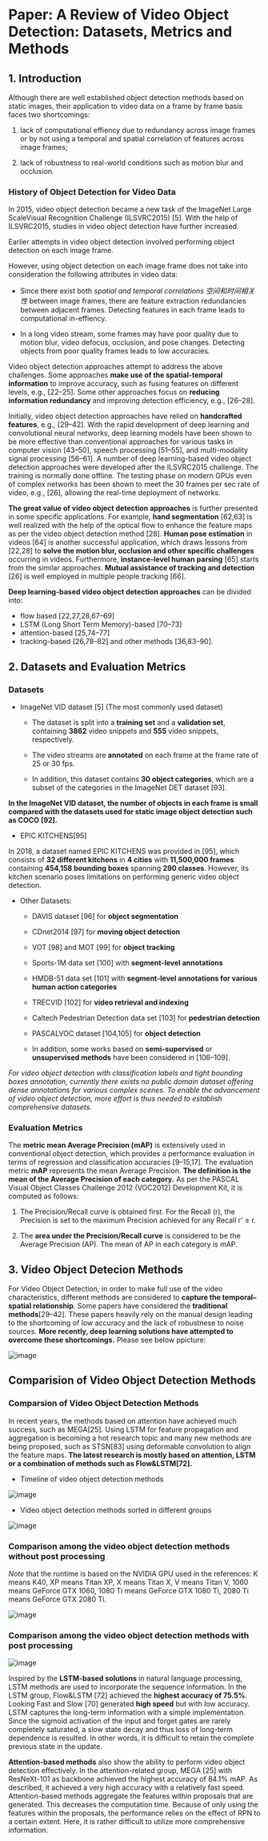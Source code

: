 # Paper: A Review of Video Object Detection: Datasets, Metrics and Methods

## 1. Introduction

Although there are well established object detection methods based on static images,
their application to video data on a frame by frame basis faces two shortcomings:

1. lack of computational effiency due to redundancy across image frames or by not using a temporal and spatial correlation of features across image frames;

2. lack of robustness to real-world conditions such as motion blur and occlusion.


### History of Object Detection for Video Data

In 2015, video object detection became a new task of the ImageNet Large ScaleVisual Recognition Challenge (ILSVRC2015) [5]. With the help of ILSVRC2015, studies in video object detection have further increased.

Earlier attempts in video object detection involved performing object detection on each image frame.

However, using object detection on each image frame does not take into consideration the following attributes in video data:

* Since there exist both *spatial and temporal correlations 空间和时间相关性* between image frames, there are feature extraction redundancies between adjacent frames. Detecting features in each frame leads to computational in-effiency.

* In a long video stream, some frames may have poor quality due to motion blur, video defocus, occlusion, and pose changes. Detecting objects from poor quality frames leads to low accuracies.

Video object detection approaches attempt to address the above challenges. Some approaches **make use of the spatial-temporal information** to improve accuracy, such as fusing features on different levels, e.g., [22–25]. Some other approaches focus on **reducing information redundancy** and improving detection efficiency, e.g., [26–28].

Initially, video object detection approaches have relied on **handcrafted features**, e.g., [29–42]. With the rapid development of deep learning and convolutional neural networks, deep learning models have been shown to be more effective than conventional approaches for various tasks in computer vision [43–50], speech processing [51–55], and multi-modality signal processing [56–61]. A number of deep learning-based video object detection approaches were developed after the ILSVRC2015 challenge. The training is normally done offline. The testing phase on modern GPUs even of complex networks has been shown to meet the 30 frames per sec rate of video, e.g., [26], allowing the real-time deployment of networks.

**The great value of video object detection approaches** is further presented in some specific applications. For example, **hand segmentation** [62,63] is well realized with the help of the optical flow to enhance the feature maps as per the video object detection method [28]. **Human pose estimation** in videos [64] is another successful application, which draws lessons from [22,28] to **solve the motion blur, occlusion and other specific challenges** occurring in videos. Furthermore, **instance-level human parsing** [65] starts from the similar approaches. **Mutual assistance of tracking and detection** [26] is well employed in multiple people tracking [66].

**Deep learning-based video object detection approaches** can be divided into:
  * flow based [22,27,28,67–69]
  * LSTM (Long Short Term Memory)-based [70–73]
  * attention-based [25,74–77]
  * tracking-based [26,78–82] and other methods [36,83–90].
 
## 2. Datasets and Evaluation Metrics

### Datasets

* ImageNet VID dataset [5] (The most commonly used dataset)

  - The dataset is split into a **training set** and a **validation set**, containing **3862** video snippets and **555** video snippets, respectively.
  
  - The video streams are **annotated** on each frame at the frame rate of 25 or 30 fps. 
  
  - In addition, this dataset contains **30 object categories**, which are a subset of the categories in the ImageNet DET dataset [93].

**In the ImageNet VID dataset, the number of objects in each frame is small compared with the datasets used for static image object detection such as COCO [92].**

* EPIC KITCHENS[95]

In 2018, a dataset named EPIC KITCHENS was provided in [95], which consists of **32 different kitchens** in **4 cities** with **11,500,000 frames** containing **454,158 bounding boxes** spanning **290 classes**. However, its kitchen scenario poses limitations on performing generic video object detection.

* Other Datasets:

  - DAVIS dataset [96] for **object segmentation**

  - CDnet2014 [97] for **moving object detection**

  - VOT [98] and MOT [99] for **object tracking**

  - Sports-1M data set [100] with **segment-level annotations**

  - HMDB-51 data set [101] with **segment-level annotations for various human action categories**

  - TRECVID [102] for **video retrieval and indexing**

  - Caltech Pedestrian Detection data set [103] for **pedestrian detection**

  - PASCALVOC dataset [104,105] for **object detection**

  - In addition, some works based on **semi-supervised** or **unsupervised methods** have been considered in [106–109].

*For video object detection with classification labels and tight bounding boxes annotation, currently there exists no public domain dataset offering dense annotations for various complex scenes. To enable the advancement of video object detection, more effort is thus needed to establish comprehensive datasets.*


### Evaluation Metrics

The **metric mean Average Precision (mAP)** is extensively used in conventional object detection, which provides a performance evaluation in terms of regression and classification accuracies [9–15,17]. The evaluation metric **mAP** represents the mean Average Precision. **The definition is the mean of the Average Precision of each category.** As per the PASCAL Visual Object Classes Challenge 2012 (VOC2012) Development Kit, it is computed as follows:

1. The Precision/Recall curve is obtained first. For the Recall (r), the Precision is set to the maximum Precision achieved for any Recall r' ≥ r.

2. The **area under the Precision/Recall curve** is considered to be the Average Precision (AP). The mean of AP in each category is mAP.

## 3. Video Object Detecion Methods

For Video Object Detection, in order to make full use of the video characteristics, different methods are considered to **capture the temporal–spatial relationship**. Some papers have considered the **traditional methods**[29–42]. These papers heavily rely on the manual design leading to the shortcoming of low accuracy and the lack of robustnese to noise sources. **More recently, deep learning solutions have attempted to overcome these shortcomings.** Please see below ppicture:

![image](./photos/categories_of_video_object_detection_methods.png)

## Comparision of Video Object Detection Methods

### Comparsion of Video Object Detection Methods

In recent years, the methods based on attention have achieved much success, such as MEGA[25]. Using LSTM for feature propagation and aggregation is becoming a hot research topic and many new methods are being proposed, such as STSN[83] using deformable convolution to align the feature maps. **The latest research is mostly based on attention, LSTM or a combination of methods such as Flow&LSTM[72].**

* Timeline of video object detection methods

![image](./photos/timeline_of_video_object_detection_methods.png)

* Video object detection methods sorted in different groups

![image](./photos/video_object_detection_methods_sorted_in_different_groups.png)

### Comparison among the video object detection methods without post processing

*Note* that the runtime is based on the NVIDIA GPU used in the references: K means K40, XP means Titan XP, X means Titan X, V means Titan V, 1060 means GeForce GTX 1060, 1080 Ti means GeForce GTX 1080 Ti, 2080 Ti means GeForce GTX 2080 Ti.

![image](./photos/table_comparison_among_the_video_object_detection_methods_without_post_processing.png)

### Comparison among the video object detection methods with post processing


![image](./photos/table_comparison_among_the_video_object_detection_methods_with_post_processing.png)

Inspired by the **LSTM-based solutions** in natural language processing, LSTM methods are used to incorporate the sequence information. In the LSTM group, Flow&LSTM [72] achieved the **highest accuracy of 75.5%**. Looking Fast and Slow [70] generated **high speed** but with low accuracy. LSTM captures the long-term information with a simple implementation. Since the sigmoid activation of the input and forget gates are rarely completely saturated, a slow state decay and thus loss of long-term dependence is resulted. In other words, it is difficult to retain the complete previous state in the update.

**Attention-based methods** also show the ability to perform video object detection effectively. In the attention-related group, MEGA [25] with ResNeXt-101 as backbone achieved the highest accuracy of 84.1% mAP. As described, it achieved a very high accuracy with a relatively fast speed. Attention-based methods aggregate the features within proposals that are generated. This decreases the computation time. Because of only using the features within the proposals, the performance relies on the effect of RPN to a certain extent. Here, it is rather difficult to utilize more comprehensive information.
